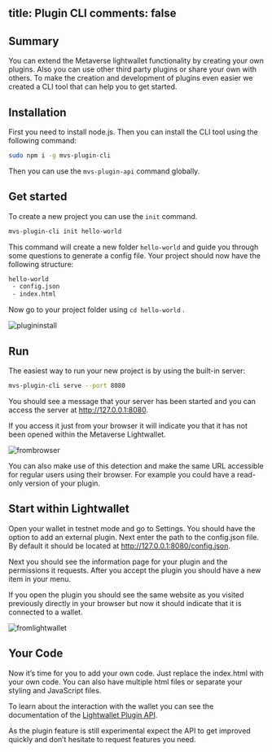 title: Plugin CLI
comments: false
---

## Summary
You can extend the Metaverse lightwallet functionality by creating your own plugins. Also you can use other third party plugins or share your own with others. To make the creation and development of plugins even easier we created a CLI tool that can help you to get started.

## Installation
First you need to install node.js. Then you can install the CLI tool using the following command:

```bash
sudo npm i -g mvs-plugin-cli
```

Then you can use the `mvs-plugin-api` command globally.

## Get started

To create a new project you can use the `init` command.

```bash
mvs-plugin-cli init hello-world
```

This command will create a new folder `hello-world` and guide you through some questions to generate a config file. Your project should now have the following structure:

```bash
hello-world
 - config.json
 - index.html
```

Now go to your project folder using `cd hello-world` .

![plugininstall](/images/i/ZR6yTsX.gif)

## Run

The easiest way to run your new project is by using the built-in server:

```bash
mvs-plugin-cli serve --port 8080
```

You should see a message that your server has been started and you can access the server at http://127.0.0.1:8080.

If you access it just from your browser it will indicate you that it has not been opened within the Metaverse Lightwallet.

![frombrowser](/images/i/zXvhZIL.png)

You can also make use of this detection and make the same URL accessible for regular users using their browser. For example you could have a read-only version of your plugin.

## Start within Lightwallet

Open your wallet in testnet mode and go to Settings. You should have the option to add an external plugin. Next enter the path to the config.json file. By default it should be located at http://127.0.0.1:8080/config.json.

Next you should see the information page for your plugin and the permissions it requests. After you accept the plugin you should have a new item in your menu.

If you open the plugin you should see the same website as you visited previously directly in your browser but now it should indicate that it is connected to a wallet.


![fromlightwallet](/images/i/RI13Pxi.png)

## Your Code

Now it’s time for you to add your own code. Just replace the index.html with your own code. You can also have multiple html files or separate your styling and JavaScript files.

To learn about the interaction with the wallet you can see the documentation of the [Lightwallet Plugin API](https://github.com/canguruhh/mvs-plugin-api).

As the plugin feature is still experimental expect the API to get improved quickly and don’t hesitate to request features you need.

